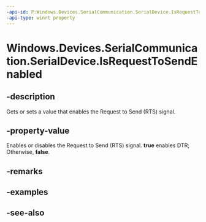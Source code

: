----api-id: P:Windows.Devices.SerialCommunication.SerialDevice.IsRequestToSendEnabled
-api-type: winrt property
---<!-- Property syntaxpublic bool IsRequestToSendEnabled { get;  set; }--># Windows.Devices.SerialCommunication.SerialDevice.IsRequestToSendEnabled## -descriptionGets or sets a value that enables the Request to Send (RTS) signal.## -property-valueEnables or disables the Request to Send (RTS) signal. **true** enables DTR; Otherwise, **false**.## -remarks## -examples## -see-also